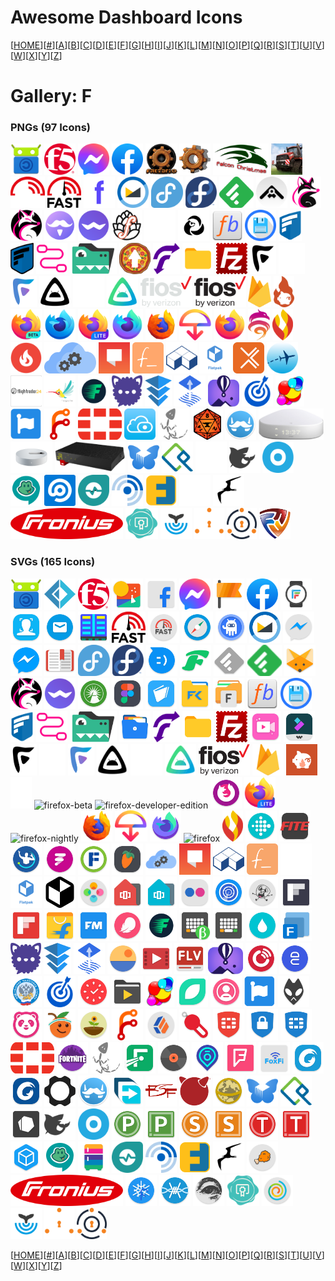 # Awesome Dashboard Icons

[[HOME](..)][[#](gallery.md)][[A](gallery-a.md)][[B](gallery-b.md)][[C](gallery-c.md)][[D](gallery-d.md)][[E](gallery-e.md)][[F](gallery-f.md)][[G](gallery-g.md)][[H](gallery-h.md)][[I](gallery-i.md)][[J](gallery-j.md)][[K](gallery-k.md)][[L](gallery-l.md)][[M](gallery-m.md)][[N](gallery-n.md)][[O](gallery-o.md)][[P](gallery-p.md)][[Q](gallery-q.md)][[R](gallery-r.md)][[S](gallery-s.md)][[T](gallery-t.md)][[U](gallery-u.md)][[V](gallery-v.md)][[W](gallery-w.md)][[X](gallery-x.md)][[Y](gallery-y.md)][[Z](gallery-z.md)]

# Gallery: F

### PNGs (97 Icons)

<img src="../icons/f-droid.png" alt="f-droid" height="50"> <img src="../icons/f5-networks.png" alt="f5-networks" height="50"> <img src="../icons/facebook-messenger.png" alt="facebook-messenger" height="50"> <img src="../icons/facebook.png" alt="facebook" height="50"> <img src="../icons/factorio-logo.png" alt="factorio-logo" height="50"> <img src="../icons/factorio.png" alt="factorio" height="50"> <img src="../icons/falcon-christmas-logo.png" alt="falcon-christmas-logo" height="50"> <img src="../icons/farming-simulator.png" alt="farming-simulator" height="50"> <img src="../icons/fast-logo-light.png" alt="fast-logo-light" height="50"> <img src="../icons/fast-logo.png" alt="fast-logo" height="50"> <img src="../icons/fasten.png" alt="fasten" height="50"> <img src="../icons/fastmail.png" alt="fastmail" height="50"> <img src="../icons/fedora-alt.png" alt="fedora-alt" height="50"> <img src="../icons/fedora.png" alt="fedora" height="50"> <img src="../icons/feedly.png" alt="feedly" height="50"> <img src="../icons/feishin.png" alt="feishin" height="50"> <img src="../icons/fenrus-light.png" alt="fenrus-light" height="50"> <img src="../icons/fenrus.png" alt="fenrus" height="50"> <img src="../icons/ferdi.png" alt="ferdi" height="50"> <img src="../icons/ferdium.png" alt="ferdium" height="50"> <img src="../icons/fermentrack.png" alt="fermentrack" height="50"> <img src="../icons/ferretdb-light.png" alt="ferretdb-light" height="50"> <img src="../icons/ferretdb.png" alt="ferretdb" height="50"> <img src="../icons/filebot.png" alt="filebot" height="50"> <img src="../icons/filebrowser.png" alt="filebrowser" height="50"> <img src="../icons/filecloud-light.png" alt="filecloud-light" height="50"> <img src="../icons/filecloud.png" alt="filecloud" height="50"> <img src="../icons/fileflows.png" alt="fileflows" height="50"> <img src="../icons/filegator.png" alt="filegator" height="50"> <img src="../icons/filepizza.png" alt="filepizza" height="50"> <img src="../icons/filerun.png" alt="filerun" height="50"> <img src="../icons/files.png" alt="files" height="50"> <img src="../icons/filezilla.png" alt="filezilla" height="50"> <img src="../icons/finamp-dark.png" alt="finamp-dark" height="50"> <img src="../icons/finamp-light.png" alt="finamp-light" height="50"> <img src="../icons/finamp.png" alt="finamp" height="50"> <img src="../icons/findroid-dark.png" alt="findroid-dark" height="50"> <img src="../icons/findroid-light.png" alt="findroid-light" height="50"> <img src="../icons/findroid.png" alt="findroid" height="50"> <img src="../icons/fios-logo-light.png" alt="fios-logo-light" height="50"> <img src="../icons/fios-logo.png" alt="fios-logo" height="50"> <img src="../icons/firebase.png" alt="firebase" height="50"> <img src="../icons/firefly.png" alt="firefly" height="50"> <img src="../icons/firefox-beta.png" alt="firefox-beta" height="50"> <img src="../icons/firefox-developer-edition.png" alt="firefox-developer-edition" height="50"> <img src="../icons/firefox-lite.png" alt="firefox-lite" height="50"> <img src="../icons/firefox-nightly.png" alt="firefox-nightly" height="50"> <img src="../icons/firefox-reality.png" alt="firefox-reality" height="50"> <img src="../icons/firefox-send.png" alt="firefox-send" height="50"> <img src="../icons/firefox.png" alt="firefox" height="50"> <img src="../icons/fireshare.png" alt="fireshare" height="50"> <img src="../icons/firewalla.png" alt="firewalla" height="50"> <img src="../icons/flame.png" alt="flame" height="50"> <img src="../icons/flaresolverr.png" alt="flaresolverr" height="50"> <img src="../icons/flarum.png" alt="flarum" height="50"> <img src="../icons/flat-notes.png" alt="flat-notes" height="50"> <img src="../icons/flathub.png" alt="flathub" height="50"> <img src="../icons/flatpak-logo.png" alt="flatpak-logo" height="50"> <img src="../icons/flexget.png" alt="flexget" height="50"> <img src="../icons/flightaware.png" alt="flightaware" height="50"> <img src="../icons/flightradar24.png" alt="flightradar24" height="50"> <img src="../icons/flogo.png" alt="flogo" height="50"> <img src="../icons/flood.png" alt="flood" height="50"> <img src="../icons/fluffychat.png" alt="fluffychat" height="50"> <img src="../icons/fluidd.png" alt="fluidd" height="50"> <img src="../icons/flux-cd.png" alt="flux-cd" height="50"> <img src="../icons/fly-io.png" alt="fly-io" height="50"> <img src="../icons/focalboard.png" alt="focalboard" height="50"> <img src="../icons/foldingathome.png" alt="foldingathome" height="50"> <img src="../icons/fontawesome.png" alt="fontawesome" height="50"> <img src="../icons/forgejo.png" alt="forgejo" height="50"> <img src="../icons/fortinet.png" alt="fortinet" height="50"> <img src="../icons/foscam.png" alt="foscam" height="50"> <img src="../icons/fossil.png" alt="fossil" height="50"> <img src="../icons/foundry-vtt.png" alt="foundry-vtt" height="50"> <img src="../icons/franz.png" alt="franz" height="50"> <img src="../icons/freebox-delta.png" alt="freebox-delta" height="50"> <img src="../icons/freebox-pop.png" alt="freebox-pop" height="50"> <img src="../icons/freebox-revolution.png" alt="freebox-revolution" height="50"> <img src="../icons/freedombox.png" alt="freedombox" height="50"> <img src="../icons/freeipa.png" alt="freeipa" height="50"> <img src="../icons/freenas-light.png" alt="freenas-light" height="50"> <img src="../icons/freenas.png" alt="freenas" height="50"> <img src="../icons/freenom.png" alt="freenom" height="50"> <img src="../icons/freepbx.png" alt="freepbx" height="50"> <img src="../icons/freescout.png" alt="freescout" height="50"> <img src="../icons/freshping.png" alt="freshping" height="50"> <img src="../icons/freshrss.png" alt="freshrss" height="50"> <img src="../icons/friendica.png" alt="friendica" height="50"> <img src="../icons/frigate-light.png" alt="frigate-light" height="50"> <img src="../icons/frigate.png" alt="frigate" height="50"> <img src="../icons/fronius-logo.png" alt="fronius-logo" height="50"> <img src="../icons/fulcio.png" alt="fulcio" height="50"> <img src="../icons/funkwhale.png" alt="funkwhale" height="50"> <img src="../icons/fusionauth-light.png" alt="fusionauth-light" height="50"> <img src="../icons/fusionauth.png" alt="fusionauth" height="50"> <img src="../icons/fusionpbx.png" alt="fusionpbx" height="50">

### SVGs (165 Icons)

<img src="../icons/f-droid.svg" alt="f-droid" height="50"> <img src="../icons/f-sharp.svg" alt="f-sharp" height="50"> <img src="../icons/f5-networks.svg" alt="f5-networks" height="50"> <img src="../icons/fabulous.svg" alt="fabulous" height="50"> <img src="../icons/facebook-lite.svg" alt="facebook-lite" height="50"> <img src="../icons/facebook-messenger.svg" alt="facebook-messenger" height="50"> <img src="../icons/facebook-pages.svg" alt="facebook-pages" height="50"> <img src="../icons/facebook.svg" alt="facebook" height="50"> <img src="../icons/facer.svg" alt="facer" height="50"> <img src="../icons/faceunlock.svg" alt="faceunlock" height="50"> <img src="../icons/fairemail.svg" alt="fairemail" height="50"> <img src="../icons/far-manager.svg" alt="far-manager" height="50"> <img src="../icons/fast-logo.svg" alt="fast-logo" height="50"> <img src="../icons/fast.svg" alt="fast" height="50"> <img src="../icons/fastest-mini-browser.svg" alt="fastest-mini-browser" height="50"> <img src="../icons/fasthub.svg" alt="fasthub" height="50"> <img src="../icons/fastmail.svg" alt="fastmail" height="50"> <img src="../icons/fbmessenger-lite.svg" alt="fbmessenger-lite" height="50"> <img src="../icons/fbmessenger.svg" alt="fbmessenger" height="50"> <img src="../icons/fbreader.svg" alt="fbreader" height="50"> <img src="../icons/fedora-alt.svg" alt="fedora-alt" height="50"> <img src="../icons/fedora.svg" alt="fedora" height="50"> <img src="../icons/feedback.svg" alt="feedback" height="50"> <img src="../icons/feeder.svg" alt="feeder" height="50"> <img src="../icons/feedly-classic.svg" alt="feedly-classic" height="50"> <img src="../icons/feedly.svg" alt="feedly" height="50"> <img src="../icons/fennec.svg" alt="fennec" height="50"> <img src="../icons/fenrus.svg" alt="fenrus" height="50"> <img src="../icons/ferdium.svg" alt="ferdium" height="50"> <img src="../icons/fidelity-investments.svg" alt="fidelity-investments" height="50"> <img src="../icons/figma.svg" alt="figma" height="50"> <img src="../icons/fiinote.svg" alt="fiinote" height="50"> <img src="../icons/file-commander.svg" alt="file-commander" height="50"> <img src="../icons/file-manager-alpha.svg" alt="file-manager-alpha" height="50"> <img src="../icons/filebot.svg" alt="filebot" height="50"> <img src="../icons/filebrowser.svg" alt="filebrowser" height="50"> <img src="../icons/filecloud.svg" alt="filecloud" height="50"> <img src="../icons/fileflows.svg" alt="fileflows" height="50"> <img src="../icons/filegator.svg" alt="filegator" height="50"> <img src="../icons/filemaster.svg" alt="filemaster" height="50"> <img src="../icons/filerun.svg" alt="filerun" height="50"> <img src="../icons/files.svg" alt="files" height="50"> <img src="../icons/filezilla.svg" alt="filezilla" height="50"> <img src="../icons/filmigo.svg" alt="filmigo" height="50"> <img src="../icons/filmorago.svg" alt="filmorago" height="50"> <img src="../icons/finamp-dark.svg" alt="finamp-dark" height="50"> <img src="../icons/finamp-light.svg" alt="finamp-light" height="50"> <img src="../icons/finamp.svg" alt="finamp" height="50"> <img src="../icons/findroid-dark.svg" alt="findroid-dark" height="50"> <img src="../icons/findroid-light.svg" alt="findroid-light" height="50"> <img src="../icons/findroid.svg" alt="findroid" height="50"> <img src="../icons/fios-logo.svg" alt="fios-logo" height="50"> <img src="../icons/firebase.svg" alt="firebase" height="50"> <img src="../icons/firefly-iii.svg" alt="firefly-iii" height="50"> <img src="../icons/firefly.svg" alt="firefly" height="50"> <img src="../icons/firefox-beta.svg" alt="firefox-beta" height="50"> <img src="../icons/firefox-developer-edition.svg" alt="firefox-developer-edition" height="50"> <img src="../icons/firefox-focus.svg" alt="firefox-focus" height="50"> <img src="../icons/firefox-lite.svg" alt="firefox-lite" height="50"> <img src="../icons/firefox-nightly.svg" alt="firefox-nightly" height="50"> <img src="../icons/firefox-reality.svg" alt="firefox-reality" height="50"> <img src="../icons/firefox-send.svg" alt="firefox-send" height="50"> <img src="../icons/firefox-trunk.svg" alt="firefox-trunk" height="50"> <img src="../icons/firefox.svg" alt="firefox" height="50"> <img src="../icons/firewalla.svg" alt="firewalla" height="50"> <img src="../icons/fitbit.svg" alt="fitbit" height="50"> <img src="../icons/fite-tv.svg" alt="fite-tv" height="50"> <img src="../icons/fitify.svg" alt="fitify" height="50"> <img src="../icons/fiton.svg" alt="fiton" height="50"> <img src="../icons/fixprice.svg" alt="fixprice" height="50"> <img src="../icons/fl-studio-mobile.svg" alt="fl-studio-mobile" height="50"> <img src="../icons/flaresolverr.svg" alt="flaresolverr" height="50"> <img src="../icons/flarum.svg" alt="flarum" height="50"> <img src="../icons/flathub.svg" alt="flathub" height="50"> <img src="../icons/flatnotes.svg" alt="flatnotes" height="50"> <img src="../icons/flatpak-light.svg" alt="flatpak-light" height="50"> <img src="../icons/flatpak-logo.svg" alt="flatpak-logo" height="50"> <img src="../icons/flatpak.svg" alt="flatpak" height="50"> <img src="../icons/fleksy.svg" alt="fleksy" height="50"> <img src="../icons/flick-launcher-pro.svg" alt="flick-launcher-pro" height="50"> <img src="../icons/flick-launcher.svg" alt="flick-launcher" height="50"> <img src="../icons/flickr.svg" alt="flickr" height="50"> <img src="../icons/flightradar24.svg" alt="flightradar24" height="50"> <img src="../icons/flipaclip.svg" alt="flipaclip" height="50"> <img src="../icons/flipboard-briefing.svg" alt="flipboard-briefing" height="50"> <img src="../icons/flipboard.svg" alt="flipboard" height="50"> <img src="../icons/flipkart.svg" alt="flipkart" height="50"> <img src="../icons/flitsmeister.svg" alt="flitsmeister" height="50"> <img src="../icons/flo.svg" alt="flo" height="50"> <img src="../icons/flood.svg" alt="flood" height="50"> <img src="../icons/florisboard-beta.svg" alt="florisboard-beta" height="50"> <img src="../icons/florisboard.svg" alt="florisboard" height="50"> <img src="../icons/flud.svg" alt="flud" height="50"> <img src="../icons/fluent-reader.svg" alt="fluent-reader" height="50"> <img src="../icons/fluffychat.svg" alt="fluffychat" height="50"> <img src="../icons/fluidd.svg" alt="fluidd" height="50"> <img src="../icons/flux-cd.svg" alt="flux-cd" height="50"> <img src="../icons/flux.svg" alt="flux" height="50"> <img src="../icons/flv-player.svg" alt="flv-player" height="50"> <img src="../icons/flv-video-player.svg" alt="flv-video-player" height="50"> <img src="../icons/fly-io.svg" alt="fly-io" height="50"> <img src="../icons/fm-player.svg" alt="fm-player" height="50"> <img src="../icons/fng.svg" alt="fng" height="50"> <img src="../icons/fns.svg" alt="fns" height="50"> <img src="../icons/focalboard.svg" alt="focalboard" height="50"> <img src="../icons/focus-to-do.svg" alt="focus-to-do" height="50"> <img src="../icons/folder-player.svg" alt="folder-player" height="50"> <img src="../icons/foldingathome.svg" alt="foldingathome" height="50"> <img src="../icons/folium.svg" alt="folium" height="50"> <img src="../icons/followers-and-unfollowers.svg" alt="followers-and-unfollowers" height="50"> <img src="../icons/fontawesome.svg" alt="fontawesome" height="50"> <img src="../icons/foobar2000.svg" alt="foobar2000" height="50"> <img src="../icons/foodpanda.svg" alt="foodpanda" height="50"> <img src="../icons/fooducate.svg" alt="fooducate" height="50"> <img src="../icons/forest.svg" alt="forest" height="50"> <img src="../icons/forgejo.svg" alt="forgejo" height="50"> <img src="../icons/forgerock.svg" alt="forgerock" height="50"> <img src="../icons/forti-token.svg" alt="forti-token" height="50"> <img src="../icons/forticlient-legacy.svg" alt="forticlient-legacy" height="50"> <img src="../icons/forticlient-vpn.svg" alt="forticlient-vpn" height="50"> <img src="../icons/forticlient.svg" alt="forticlient" height="50"> <img src="../icons/fortinet.svg" alt="fortinet" height="50"> <img src="../icons/fortnite.svg" alt="fortnite" height="50"> <img src="../icons/fossil.svg" alt="fossil" height="50"> <img src="../icons/fotmob.svg" alt="fotmob" height="50"> <img src="../icons/fotoable-music-player.svg" alt="fotoable-music-player" height="50"> <img src="../icons/fotocasa.svg" alt="fotocasa" height="50"> <img src="../icons/foursquare.svg" alt="foursquare" height="50"> <img src="../icons/foxfi.svg" alt="foxfi" height="50"> <img src="../icons/foxit-mobile.svg" alt="foxit-mobile" height="50"> <img src="../icons/foxit-pdfscanner.svg" alt="foxit-pdfscanner" height="50"> <img src="../icons/framework.svg" alt="framework" height="50"> <img src="../icons/franz.svg" alt="franz" height="50"> <img src="../icons/free-download-manager.svg" alt="free-download-manager" height="50"> <img src="../icons/free-software-foundation.svg" alt="free-software-foundation" height="50"> <img src="../icons/freebsd.svg" alt="freebsd" height="50"> <img src="../icons/freeciv.svg" alt="freeciv" height="50"> <img src="../icons/freedombox.svg" alt="freedombox" height="50"> <img src="../icons/freeipa.svg" alt="freeipa" height="50"> <img src="../icons/freeletics.svg" alt="freeletics" height="50"> <img src="../icons/freenas.svg" alt="freenas" height="50"> <img src="../icons/freenom.svg" alt="freenom" height="50"> <img src="../icons/freeoffice-planmaker-hd.svg" alt="freeoffice-planmaker-hd" height="50"> <img src="../icons/freeoffice-planmaker.svg" alt="freeoffice-planmaker" height="50"> <img src="../icons/freeoffice-presentations-hd.svg" alt="freeoffice-presentations-hd" height="50"> <img src="../icons/freeoffice-presentations.svg" alt="freeoffice-presentations" height="50"> <img src="../icons/freeoffice-textmaker-hd.svg" alt="freeoffice-textmaker-hd" height="50"> <img src="../icons/freeoffice-textmaker.svg" alt="freeoffice-textmaker" height="50"> <img src="../icons/freeotp.svg" alt="freeotp" height="50"> <img src="../icons/freepbx.svg" alt="freepbx" height="50"> <img src="../icons/freezer.svg" alt="freezer" height="50"> <img src="../icons/freshping.svg" alt="freshping" height="50"> <img src="../icons/freshrss.svg" alt="freshrss" height="50"> <img src="../icons/friendica.svg" alt="friendica" height="50"> <img src="../icons/frigate.svg" alt="frigate" height="50"> <img src="../icons/fritter.svg" alt="fritter" height="50"> <img src="../icons/fronius-logo.svg" alt="fronius-logo" height="50"> <img src="../icons/frost.svg" alt="frost" height="50"> <img src="../icons/frostwire.svg" alt="frostwire" height="50"> <img src="../icons/ftm.svg" alt="ftm" height="50"> <img src="../icons/fulcio.svg" alt="fulcio" height="50"> <img src="../icons/funimate.svg" alt="funimate" height="50"> <img src="../icons/funkwhale.svg" alt="funkwhale" height="50"> <img src="../icons/fusionauth-light.svg" alt="fusionauth-light" height="50"> <img src="../icons/fusionauth.svg" alt="fusionauth" height="50">

[[HOME](..)][[#](gallery.md)][[A](gallery-a.md)][[B](gallery-b.md)][[C](gallery-c.md)][[D](gallery-d.md)][[E](gallery-e.md)][[F](gallery-f.md)][[G](gallery-g.md)][[H](gallery-h.md)][[I](gallery-i.md)][[J](gallery-j.md)][[K](gallery-k.md)][[L](gallery-l.md)][[M](gallery-m.md)][[N](gallery-n.md)][[O](gallery-o.md)][[P](gallery-p.md)][[Q](gallery-q.md)][[R](gallery-r.md)][[S](gallery-s.md)][[T](gallery-t.md)][[U](gallery-u.md)][[V](gallery-v.md)][[W](gallery-w.md)][[X](gallery-x.md)][[Y](gallery-y.md)][[Z](gallery-z.md)]

